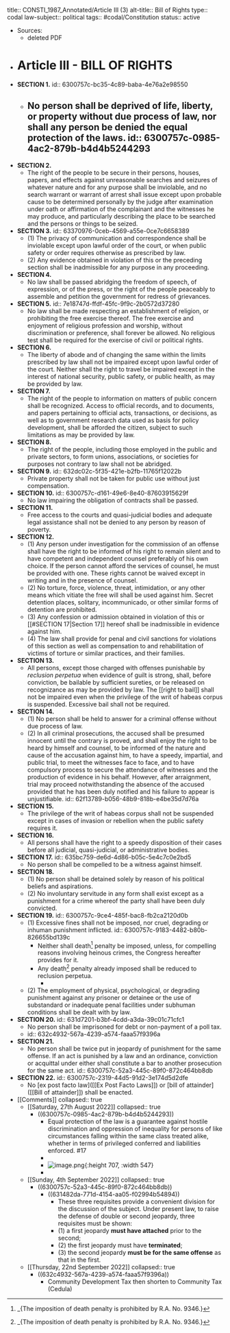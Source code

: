 title:: CONSTI_1987_Annotated/Article III (3)
alt-title:: Bill of Rights
type:: codal
law-subject:: political
tags:: #codal/Constitution
status:: active

- Sources:
	- deleted PDF
- # Article III - BILL OF RIGHTS
- **SECTION 1.**
  id:: 6300757c-bc35-4c89-baba-4e76a2e98550
	- No person shall be deprived of life, liberty, or property without **due process of law**, nor shall any person be denied the **equal protection of the laws**.
	  id:: 6300757c-0985-4ac2-879b-b4d4b5244293
		-
- **SECTION 2.**
	- The right of the people to be secure in their persons, houses, papers, and effects against unreasonable searches and seizures of whatever nature and for any purpose shall be inviolable, and no search warrant or warrant of arrest shall issue except upon probable cause to be determined personally by the judge after examination under oath or affirmation of the complainant and the witnesses he may produce, and particularly describing the place to be searched and the persons or things to be seized.
- **SECTION 3.**
  id:: 63370976-0ceb-4569-a55e-0ce7c6658389
	- (1) The privacy of communication and correspondence shall be inviolable except upon lawful order of the court, or when public safety or order requires otherwise as prescribed by law.
	- (2) Any evidence obtained in violation of this or the preceding section shall be inadmissible for any purpose in any proceeding.
- **SECTION 4.**
	- No law shall be passed abridging the freedom of speech, of expression, or of the press, or the right of the people peaceably to assemble and petition the government for redress of grievances.
- **SECTION 5.**
  id:: 7e18747d-ffdf-45fc-9f9c-2b0572d37280
	- No law shall be made respecting an establishment of religion, or prohibiting the free exercise thereof. The free exercise and enjoyment of religious profession and worship, without discrimination or preference, shall forever be allowed. No religious test shall be required for the exercise of civil or political rights.
- **SECTION 6.**
	- The liberty of abode and of changing the same within the limits prescribed by law shall not be impaired except upon lawful order of the court. Neither shall the right to travel be impaired except in the interest of national security, public safety, or public health, as may be provided by law.
- **SECTION 7.**
	- The right of the people to information on matters of public concern shall be recognized. Access to official records, and to documents, and papers pertaining to official acts, transactions, or decisions, as well as to government research data used as basis for policy development, shall be afforded the citizen, subject to such limitations as may be provided by law.
- **SECTION 8.**
	- The right of the people, including those employed in the public and private sectors, to form unions, associations, or societies for purposes not contrary to law shall not be abridged.
- **SECTION 9.**
  id:: 632dc02c-5f35-421e-b2fb-11765f12022b
	- Private property shall not be taken for public use without just compensation.
- **SECTION 10.**
  id:: 6300757c-d161-49e6-8e40-87603915629f
	- No law impairing the obligation of contracts shall be passed.
- **SECTION 11.**
	- Free access to the courts and quasi-judicial bodies and adequate legal assistance shall not be denied to any person by reason of poverty.
- **SECTION 12.**
	- (1) Any person under investigation for the commission of an offense shall have the right to be informed of his right to remain silent and to have competent and independent counsel preferably of his own choice. If the person cannot afford the services of counsel, he must be provided with one. These rights cannot be waived except in writing and in the presence of counsel.
	- (2) No torture, force, violence, threat, intimidation, or any other means which vitiate the free will shall be used against him. Secret detention places, solitary, incommunicado, or other similar forms of detention are prohibited.
	- (3) Any confession or admission obtained in violation of this or [[#SECTION 17|Section 17]] hereof shall be inadmissible in evidence against him.
	- (4) The law shall provide for penal and civil sanctions for violations of this section as well as compensation to and rehabilitation of victims of torture or similar practices, and their families.
- **SECTION 13.**
	- All persons, except those charged with offenses punishable by *reclusion perpetua* when evidence of guilt is strong, shall, before conviction, be bailable by sufficient sureties, or be released on recognizance as may be provided by law. The [[right to bail]] shall not be impaired even when the privilege of the writ of habeas corpus is suspended. Excessive bail shall not be required.
- **SECTION 14.**
	- (1) No person shall be held to answer for a criminal offense without due process of law.
	- (2) In all criminal prosecutions, the accused shall be presumed innocent until the contrary is proved, and shall enjoy the right to be heard by himself and counsel, to be informed of the nature and cause of the accusation against him, to have a speedy, impartial, and public trial, to meet the witnesses face to face, and to have compulsory process to secure the attendance of witnesses and the production of evidence in his behalf. However, after arraignment, trial may proceed notwithstanding the absence of the accused provided that he has been duly notified and his failure to appear is unjustifiable.
	  id:: 62f13789-b056-48b9-818b-e4be35d7d76a
- **SECTION 15.**
	- The privilege of the writ of habeas corpus shall not be suspended except in cases of invasion or rebellion when the public safety requires it.
- **SECTION 16.**
	- All persons shall have the right to a speedy disposition of their cases before all judicial, quasi-judicial, or administrative bodies.
- **SECTION 17.**
  id:: 635bc759-de6d-4d86-b05c-5e4c7c0e2bd5
	- No person shall be compelled to be a witness against himself.
- **SECTION 18.**
	- (1) No person shall be detained solely by reason of his political beliefs and aspirations.
	- (2) No involuntary servitude in any form shall exist except as a punishment for a crime whereof the party shall have been duly convicted.
- **SECTION 19.**
  id:: 6300757c-9ce4-485f-bac8-fb2ca2120d0b
	- (1) Excessive fines shall not be imposed, nor cruel, degrading or inhuman punishment inflicted.
	  id:: 6300757c-9183-4482-b80b-826655bd139c
		- Neither shall death[^DP] penalty be imposed, unless, for compelling reasons involving heinous crimes, the Congress hereafter provides for it.
		- Any death[^DP] penalty already imposed shall be reduced to reclusion perpetua.
			- [^DP]: _{The imposition of death penalty is prohibited by R.A. No. 9346.}
	- (2) The employment of physical, psychological, or degrading punishment against any prisoner or detainee or the use of substandard or inadequate penal facilities under subhuman conditions shall be dealt with by law.
- **SECTION 20.**
  id:: 631d7201-b3bf-4cdd-a3da-39c01c71cfc1
	- No person shall be imprisoned for debt or non-payment of a poll tax.
	- id:: 632c4932-567a-4239-a574-faaa57f9396a
- **SECTION 21.**
	- No person shall be twice put in jeopardy of punishment for the same offense. If an act is punished by a law and an ordinance, conviction or acquittal under either shall constitute a bar to another prosecution for the same act.
	  id:: 6300757c-52a3-445c-89f0-872c464bb8db
- **SECTION 22.**
  id:: 6300757c-2319-44d5-91d2-3e174d5d2dfe
	- No [ex post facto law]([[Ex Post Facto Laws]]) or [bill of attainder]([[Bill of attainder]]) shall be enacted.
- [[Comments]]
  collapsed:: true
	- [[Saturday, 27th August 2022]]
	  collapsed:: true
		- ((6300757c-0985-4ac2-879b-b4d4b5244293))
			- Equal protection of the law is a guarantee against hostile discrimination and oppression of inequality for persons of like circumstances falling within the same class treated alike, whether in terms of privileged conferred and liabilities enforced. #17
			-
			- ![image.png](../assets/image_1661659309259_0.png){:height 707, :width 547}
			-
	- [[Sunday, 4th September 2022]]
	  collapsed:: true
		- ((6300757c-52a3-445c-89f0-872c464bb8db))
			- ((631482da-771d-4154-aa05-f02994b54894))
				- These three requisites provide a convenient division for the discussion of the subject. Under present law, to raise the defense of double or second jeopardy, three requisites must be shown:
				- (1) a first jeopardy **must have attached** prior to the second;
				- (2) the first jeopardy must have **terminated**;
				- (3) the second jeopardy **must be for the same offense** as that in the first.
	- [[Thursday, 22nd September 2022]]
	  collapsed:: true
		- ((632c4932-567a-4239-a574-faaa57f9396a))
			- Community Development Tax then shorten to Community Tax (Cedula)